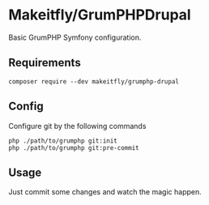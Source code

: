 # Makeitfly/GrumPHPDrupal
Basic GrumPHP Symfony configuration.

##  Requirements
```composer
composer require --dev makeitfly/grumphp-drupal
```

##  Config
Configure git by the following commands
```
php ./path/to/grumphp git:init
php ./path/to/grumphp git:pre-commit
```

##  Usage
Just commit some changes and watch the magic happen.
